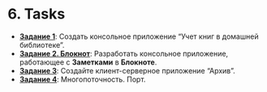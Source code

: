 # 6. Tasks

* [**Задание 1**](Task1/): Создать консольное приложение “Учет книг в 
домашней библиотеке”.
* [**Задание 2. Блокнот**](Task2/): Разработать консольное приложение, 
работающее с **Заметками** в **Блокноте**.
* [**Задание 3**](Task3/): Создайте клиент-серверное приложение “Архив”.
* [**Задание 4**](Task4/): Многопоточность. Порт.
